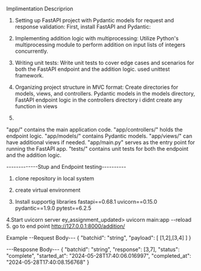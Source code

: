 Implimentation Descriprion

1. Setting up FastAPI project with Pydantic models for request and response validation:
First, install FastAPI and Pydantic:

 2. Implementing addition logic with multiprocessing:
Utilize Python's multiprocessing module to perform addition on input lists of integers concurrently.

3. Writing unit tests:
Write unit tests to cover edge cases and scenarios for both the FastAPI endpoint and the addition logic. used unittest framework.

4. Organizing project structure in MVC format:
Create directories for models, views, and controllers.
Pydantic models in the models directory,
FastAPI endpoint logic in the controllers directory
i didnt create any function in views

5.
"app/" contains the main application code.
"app/controllers/" holds the endpoint logic.
"app/models/" contains Pydantic models.
"app/views/" can have additional views if needed.
"app/main.py" serves as the entry point for running the FastAPI app.
"tests/" contains unit tests for both the endpoint and the addition logic.


-------------Stup and Endpoint testing----------
1. clone repository in local system

2. create virtual environment

3. Install supportig libraries
fastapi==0.68.1
uvicorn==0.15.0
pydantic==1.9.0
pytest==6.2.5

4.Start uvicorn server
     ey_assignment_updated> uvicorn main:app --reload
5. go to end point http://127.0.0.1:8000/addition/

Example
--Request Body---
{
  "batchid": "string",
  "payload": [
    [1,2],[3,4]
  ]
}

---Resposne Body---
{
  "batchid": "string",
  "response": [3,7],
  "status": "complete",
  "started_at": "2024-05-28T17:40:06.016997",
  "completed_at": "2024-05-28T17:40:08.156768"
} 



